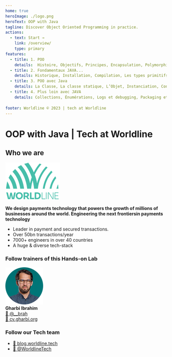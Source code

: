 ```yaml
---
home: true
heroImage: ./logo.png
heroText: OOP with Java
tagline: Discover Object Oriented Programming in practice.
actions:
  - text: Start →
    link: /overview/
    type: primary
features:
  - title: 1. POO
    details:  Histoire, Objectifs, Principes, Encapsulation, Polymorphisme, Objet, La Classe
  - title: 2. Fondamentaux JAVA...
    details: Historique, Installation, Compilation, Les types primitifs, Initialisation et constantes, Structures de contrôles, Itérations, Tableaux...
  - title: 3. POO avec Java
    details: La Classe, La classe statique, L’Objet, Instanciation, Constructeur, Methode principale, Affichage console, La modélisation, Héritage, Abstraction, Interface
  - title: 4. Plus loin avec JAVA
    details: Collections, Énumérations, Logs et debugging, Packaging et visibilité, Exception, Concurrence, Appel HTTP Rest, GUI avec JavaFX

footer: Worldline © 2023 | tech at Worldline
---
```


# OOP with Java | Tech at Worldline
## Who we are 

![avatar](./assets/images/logo_worldline.png)  

**We design payments technology that powers the growth of millions​ of businesses around the world. Engineering the next frontiers​ in payments technology​**  
* Leader in payment and secured transactions. ​ 
* Over 50bn transactions/year​
* 7000+ engineers​ in over 40 countries​
* A huge & diverse​ tech-stack

### Follow trainers of this Hands-on Lab

![avatar](./assets/images/avatar.png)  
**Gharbi Ibrahim**  
[🔗 @__brah​](https://twitter.com/__brah)  
[🔗 cv.gharbi.org](http://cv.gharbi.org)

### Follow our Tech team

* [🔗 blog.worldline.tech](http://blog.worldline.tech)
* [🔗 @WorldlineTech​](https://twitter.com/worldlinetech)

